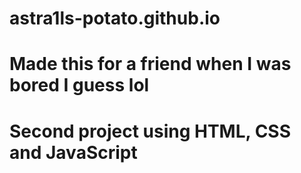 # astra1ls-potato.github.io
#
# Made this for a friend when I was bored I guess lol
# Second project using HTML, CSS and JavaScript
